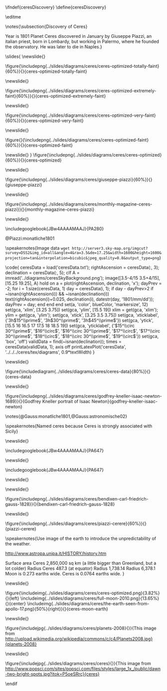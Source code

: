 \ifndef{ceresDiscovery}
\define{ceresDiscovery}

\editme

\notes{\subsection{Discovery of Ceres}

Year is 1801 Planet Ceres discovered in January by Giuseppe Piazzi, an italian priest, born in Lombardy, but working in Palermo, where he founded the observatory. He was later to die in Naples.}


\slides{
\newslide{} 

\figure{\includepng{../slides/diagrams/ceres/ceres-optimized-totally-faint}{60%}}{}{ceres-optimized-totally-faint}

\newslide{}

\figure{\includepng{../slides/diagrams/ceres/ceres-optimized-extremely-faint}{60%}}{}{ceres-optimized-extremely-faint}

\newslide{}

\figure{\includepng{../slides/diagrams/ceres/ceres-optimized-very-faint}{60%}}{}{ceres-optimized-very-faint}

\newslide{}

\figure{}{\includepng{../slides/diagrams/ceres/ceres-optimized-faint}{60%}}{}{ceres-optimized-faint}

\newslide{}
}
\figure{\includepng{../slides/diagrams/ceres/ceres-optimized}{60%}}{}{ceres-optimized}

\newslide{}

\figure{\includepng{../slides/diagrams/ceres/giuseppe-piazzi}{60%}}{}{giuseppe-piazzi}

\newslide{}

\figure{\includepng{../slides/diagrams/ceres/monthly-magazine-ceres-piazzi}}{}{monthly-magazine-ceres-piazzi}

\newslide{}

\includegooglebook{JBw4AAAAMAAJ}{PA280}

@Piazzi:monatliche1801

<!--[\includepng{../slides/diagrams/ceres/ceres-beobachtung-von-piazzi}{100%}](https://play.google.com/books/reader?printsec=frontcover&output=reader&id=JBw4AAAAMAAJ&pg=GBS.PA280)-->

\speakernotes{Image data ```wget http://server3.sky-map.org/imgcut?survey=DSS2&img_id=all&angle=4&ra=3.5&de=17.25&width=1600&height=1600&projection=tan&interpolation=bicubic&jpeg_quality=0.8&output_type=png```}

\code{
    ceresData = load('ceresData.txt');
    rightAscension = ceresData(:, 3);
    declination = ceresData(:, 5);
    clf
    A = imread('../diagrams/ceresSkyBackground.png');
    image([3.5-4/15 3.5+4/15], [15.25 19.25], A)
    hold on
    a = plot(rightAscension, declination, 'x');
    dayPrev = -2;
    for i = 1:size(ceresData, 1)
      day = ceresData(i, 1);
      if day - dayPrev>2
        if ~isnan(rightAscension(i)) && ~isnan(declination(i))
          text(rightAscension(i)+0.025, declination(i), datestr(day, '1801/mm/dd'));
          dayPrev = day;
        end
      end
    end
    set(a, 'color', blueColor, 'markersize', 12)
    set(gca, 'xlim', [3.25 3.75])
    set(gca, 'ylim', [15.5 19])
    xlim = get(gca, 'xlim');
    ylim = get(gca, 'ylim');
    set(gca, 'xtick', [3.25 3.5 3.75])
    set(gca, 'xticklabel', {'$3$h$15^\\prime$', '$3$h$30^\\prime$', '$3$h$45^\\prime$'})
    set(gca, 'ytick', [15.5 16 16.5 17 17.5 18 18.5 19])
    set(gca, 'yticklabel', {'$15^\\circ 30^\\prime$', '$16^\\circ$', '$16^\\circ 30^\\prime$', '$17^\\circ$', '$17^\\circ 30^\\prime$', '$18^\\circ$', '$18^\\circ 30^\\prime$', '$19^\\circ$'})
    set(gca, 'box', 'off')
    validData = find(~isnan(declination));
    times = ceresData(validData, 1);
    axis off
    printLatexPlot('ceresData', '../../../ceres/tex/diagrams', 0.9*textWidth)
}

\newslide{}

\figure{\includediagram{../slides/diagrams/ceres/ceres-data}{80%}}{}{ceres-data}

\newslide{}

\figure{\includepng{../slides/diagrams/ceres/godfrey-kneller-isaac-newton-1689}}{}{Godfrey Kneller portrait of Isaac Newton}{godfrey-kneller-isaac-newton}

\notes{@Gauss:monatliche1801,@Gauss:astronomische02}

\speakernotes{Named ceres because Ceres is strongly associated with Sicily}


\newslide{}

\includegooglebook{JBw4AAAAMAAJ}{PA647}

<!--[\includepng{../slides/diagrams/ceres/gauss-ceres-prediction-monatliche}](https://play.google.com/books/reader?printsec=frontcover&output=reader&id=JBw4AAAAMAAJ&pg=GBS.PA647)-->

\newslide{}
<!--trim=0cm 9cm 0cm 12cm, clip=true-->
\includegooglebook{JBw4AAAAMAAJ}{PA647}

<!--[\includepng{../slides/diagrams/ceres/gauss-ceres-prediction-monatliche}](https://play.google.com/books/reader?printsec=frontcover&output=reader&id=JBw4AAAAMAAJ&pg=GBS.PA647)-->

\newslide{}

<!---

\includepng{../slides/diagrams/ceres/ceres-orbit-gauss}
-->

\newslide{}

\figure{\includepng{../slides/diagrams/ceres/bendixen-carl-friedrich-gauss-1828}}{}{bendixen-carl-friedrich-gauss-1828}


<!--

\include{_ml/includes/overdetermined-inaugural.md}

-->

\newslide{}

\figure{\includepng{../slides/diagrams/ceres/piazzi-cerere}{60%}}{}{piazzi-cerere}

\speakernotes{Use image of the earth to introduce the unpredictability of the weather. 

http://www.astropa.unipa.it/HISTORY/history.htm

Surface area Ceres 2,850,000 sq km (a little bigger than Greenland, but a lot colder)
Radius Ceres 487.3 (at equator)
Radius 1,738.14
Radius  6,378.1
Moon is 0.273 earths wide.
Ceres is 0.0764 earths wide.
}

\newslide{}
  
\figure{\includeimg{../slides/diagrams/ceres/ceres-optimized.png}{3.82%}{}{left}
\includeimg{../slides/diagrams/ceres/full-moon-2010.png}{13.65%}{}{center}
\includeimg{../slides/diagrams/ceres/the-earth-seen-from-apollo-17.png}{50%}{right}}{}{ceres-moon-earth}

\newslide{}
  

\figure{\includejpg{../slides/diagrams/ceres/planets-2008}{}}{This image from http://upload.wikimedia.org/wikipedia/commons/c/c4/Planets2008.jpg}{planets-2008}
  
\newslide{}


\figure{\includejpg{../slides/diagrams/ceres/ceres}{}}{This image from http://www.popsci.com/sites/popsci.com/files/styles/large_1x_/public/dawn-two-bright-spots.jpg?itok=P5oeSRrc}{ceres}



\endif
